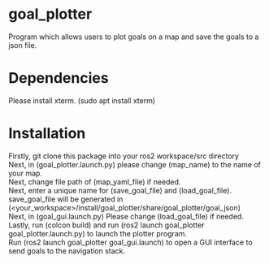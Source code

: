 # goal_plotter
Program which allows users to plot goals on a map and save the goals to a json file.

# Dependencies
Please install xterm. (sudo apt install xterm)

# Installation
Firstly, git clone this package into your ros2 workspace/src directory <br />
Next, in (goal_plotter.launch.py) please change (map_name) to the name of your map. <br />
Next, change file path of (map_yaml_file) if needed. <br />
Next, enter a unique name for (save_goal_file) and (load_goal_file). save_goal_file will be generated in (<your_workspace>/install/goal_plotter/share/goal_plotter/goal_json)  <br />
Next, in (goal_gui.launch.py) Please change (load_goal_file) if needed. <br />
Lastly, run (colcon build) and run (ros2 launch goal_plotter goal_plotter.launch.py) to launch the plotter program.<br />
Run (ros2 launch goal_plotter goal_gui.launch) to open a GUI interface to send goals to the navigation stack.


